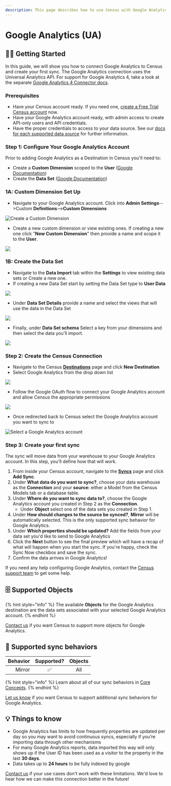 ```yaml
---
description: This page describes how to use Census with Google Analytics
---
```


# Google Analytics (UA)

## 🏃‍♀️ Getting Started

In this guide, we will show you how to connect Google Analytics to Census and create your first sync. The Google Analytics connection uses the Universal Analytics API. For support for Google Analytics 4, take a look at the separate [Google Analytics 4 Connector docs](google-analytics-four.md).

### Prerequisites

* Have your Census account ready. If you need one, [create a Free Trial Census account](https://app.getcensus.com/) now.
* Have your Google Analytics account ready, with admin access to create API-only users and API credentials.
* Have the proper credentials to access to your data source. See our [docs for each supported data source](../sources/overview.md) for further information.

### Step 1: Configure Your Google Analytics Account

Prior to adding Google Analytics as a Destination in Census you'll need to:

* Create a **Custom Dimension** scoped to the **User** ([Google Documentation](https://support.google.com/analytics/answer/2709829#zippy=%2Cin-this-article))
* Create the **Data Set** ([Google Documentation](https://support.google.com/analytics/answer/4524584?ref\_topic=6015090#zippy=%2Cin-this-article))

### **1A: Custom Dimension Set Up**

* Navigate to your Google Analytics account. Click into **Admin Settings**-->Custom **Definitions**-->**Custom Dimensions**

![Create a Custom Dimension](<../.gitbook/assets/Screen Shot 2022-05-31 at 1.18.04 PM.png>)

* Create a new custom dimension or view existing ones. If creating a new one click "**New Custom Dimension**" then provide a name and scope it to the **User**.

![](<../.gitbook/assets/Screen Shot 2022-05-31 at 1.23.06 PM.png>)

### **1B: Create the Data Set**

* Navigate to the **Data Import** tab within the **Settings** to view existing data sets or Create a new one.
* If creating a new Data Set start by setting the Data Set type to **User Data**

![](<../.gitbook/assets/Screen Shot 2022-05-31 at 3.20.36 PM.png>)

* Under **Data Set Details** provide a name and select the views that will use the data in the Data Set

![](<../.gitbook/assets/Screen Shot 2022-05-31 at 5.10.23 PM.png>)

* Finally, under **Data Set schema** Select a key from your dimensions and then select the data you'll import.

![](<../.gitbook/assets/Screen Shot 2022-05-31 at 5.18.34 PM.png>)

### Step 2: **Create the Census Connection**

* Navigate to the Census [**Destinations**](https://app.getcensus.com/destinations) page and click **New Destination**
* Select Google Analytics from the drop down list

![](<../.gitbook/assets/Screen Shot 2022-05-24 at 3.30.10 PM.png>)

* Follow the Google OAuth flow to connect your Google Analytics account and allow Census the appropriate permissions

![](<../.gitbook/assets/Screen Shot 2022-05-24 at 3.31.17 PM.png>)

* Once redirected back to Census select the Google Analytics account you want to sync to

![Select a Google Analytics account](<../.gitbook/assets/Screen Shot 2022-05-24 at 3.44.46 PM.png>)

### Step 3: Create your first sync

The sync will move data from your warehouse to your Google Analytics account. In this step, you'll define how that will work.

1. From inside your Census account, navigate to the [**Syncs**](https://app.getcensus.com/syncs) page and click **Add Sync**.
2. Under **What data do you want to sync?**, choose your data warehouse as the **Connection** and your **source:** either a Model from the Census Models tab or a database table.
3. Under **Where do you want to sync data to?**, choose the Google Analytics account you created in Step 2 as the **Connection**.
   * Under **Object** select one of the data sets you created in Step 1.
4. Under **How should changes to the source be synced?**, **Mirror** will be automatically selected. This is the only supported sync behavior for Google Analytics.
5. Under **Which properties should be updated?** Add the fields from your data set you'd like to send to Google Analytics
6. Click the **Next** button to see the final preview which will have a recap of what will happen when you start the sync. If you're happy, check the Sync Now checkbox and save the sync.
7. Confirm the data arrives in Google Analytics!

If you need any help configuring Google Analytics, contact the [Census support team](mailto:support@getcensus.com) to get some help.

## 🗄 Supported Objects

{% hint style="info" %}
The available **Objects** for the Google Analytics destination are the data sets associated with your selected Google Analytics account.
{% endhint %}

[Contact us](mailto:support@getcensus.com) if you want Census to support more objects for Google Analytics.

## 🔄 Supported sync behaviors

| **Behavior** | **Supported?** | **Objects** |
| -----------: | :------------: | :---------: |
|       Mirror |        ✅       |     All     |

{% hint style="info" %}
Learn about all of our sync behaviors in [Core Concepts](../basics/core-concept/#sync-behaviors).
{% endhint %}

[Let us know](mailto:support@getcensus.com) if you want Census to support additional sync behaviors for Google Analytics.

## 💡 Things to know

* Google Analytics has limits to how frequently properties are updated per day so you may want to avoid continuous syncs, especially if you’re importing data through other mechanisms
* For many Google Analytics reports, data imported this way will only shows up if the User ID has been used as a visitor to the property in the last **30 days**.
* Data takes up to **24 hours** to be fully indexed by google

[Contact us](mailto:support@getcensus.com) if your use cases don't work with these limitations. We'd love to hear how we can make this connection better in the future!

